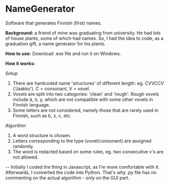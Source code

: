 # NameGenerator
Software that generates Finnish (first) names.

**Background:** a friend of mine was graduating from university. He had lots of house plants, some of which had names. So, I had the idea to code, as a graduation gift, a name generator for his plants.

**How to use:** Download .exe file and run it on Windows.

**How it works:**

*Setup*

1. There are hardcoded name 'structures' of different length: eg. CVVCCV ('Jaakko'). C = consonant, V = vovel.
2. Vovels are split into two categories: 'clean' and 'rough'. Rough vovels include ä, ö, y, which are not compatible with some other vovels in Finnish language.
3. Some letters are not considered, namely those that are rarely used in Finnish, such as b, z, c, etc.

*Algorithm*

1. A word structure is chosen.
2. Letters corresponding to the type (vovel/consonant) are assigned randomly.
3. The word is redacted based on some rules, eg. two consecutive v's are not allowed.

--
Initially I coded the thing in Javascript, as I'm more comfortable with it. Afterwards, I converted the code into Python. That's why .py file has no commenting on the actual algorithm - only on the GUI part.
